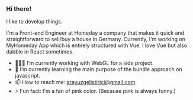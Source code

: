 ### Hi there!

I like to develop things.

I'm a Front-end Engineer at Homeday a company that makes it quick and straightforward to sell/buy a house in Germany. Currently, I'm working on MyHomeday App which is entirely structured with Vue. I love Vue but also dabble in React sometimes.
 
- 👨🏼‍💻 I’m currently working with WebGL for a side project.
- 🌱 I’m currently learning the main purpose of the bundle approach on javascript. 
- 📫 How to reach me: arayuzgelistirici@gmail.com
- ⚡ Fun fact: I'm a fan of pink color. (Because pink is always funny.)

<!--
**volcanioo/volcanioo** is a ✨ _special_ ✨ repository because its `README.md` (this file) appears on your GitHub profile.


- 🔭 I’m currently working on ...
- 🌱 I’m currently learning ...
- 👯 I’m looking to collaborate on ...
- 🤔 I’m looking for help with ...
- 💬 Ask me about ...
- 📫 How to reach me: ...
- 😄 Pronouns: ...
- ⚡ Fun fact: ...
-->
